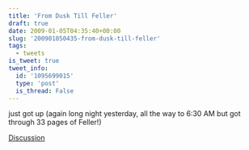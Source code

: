 ```yaml
---
title: 'From Dusk Till Feller'
draft: true
date: 2009-01-05T04:35:40+00:00
slug: '200901050435-from-dusk-till-feller'
tags:
  - tweets
is_tweet: true
tweet_info:
  id: '1095699015'
  type: 'post'
  is_thread: False
---
```




just got up (again long night yesterday, all the way to 6:30 AM but got through 33 pages of Feller!)

[Discussion](https://x.com/sytelus/status/1095699015)
